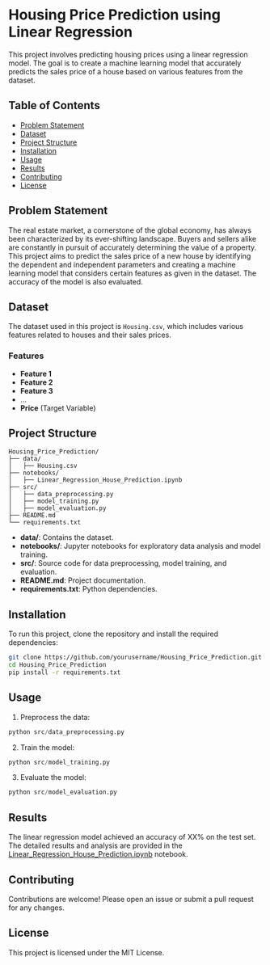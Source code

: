 
# Housing Price Prediction using Linear Regression

This project involves predicting housing prices using a linear regression model. The goal is to create a machine learning model that accurately predicts the sales price of a house based on various features from the dataset.

## Table of Contents

- [Problem Statement](#problem-statement)
- [Dataset](#dataset)
- [Project Structure](#project-structure)
- [Installation](#installation)
- [Usage](#usage)
- [Results](#results)
- [Contributing](#contributing)
- [License](#license)

## Problem Statement

The real estate market, a cornerstone of the global economy, has always been characterized by its ever-shifting landscape. Buyers and sellers alike are constantly in pursuit of accurately determining the value of a property. This project aims to predict the sales price of a new house by identifying the dependent and independent parameters and creating a machine learning model that considers certain features as given in the dataset. The accuracy of the model is also evaluated.

## Dataset

The dataset used in this project is `Housing.csv`, which includes various features related to houses and their sales prices.

### Features

- **Feature 1**
- **Feature 2**
- **Feature 3**
- ...
- **Price** (Target Variable)

## Project Structure

```
Housing_Price_Prediction/
├── data/
│   ├── Housing.csv
├── notebooks/
│   ├── Linear_Regression_House_Prediction.ipynb
├── src/
│   ├── data_preprocessing.py
│   ├── model_training.py
│   ├── model_evaluation.py
├── README.md
└── requirements.txt
```

- **data/**: Contains the dataset.
- **notebooks/**: Jupyter notebooks for exploratory data analysis and model training.
- **src/**: Source code for data preprocessing, model training, and evaluation.
- **README.md**: Project documentation.
- **requirements.txt**: Python dependencies.

## Installation

To run this project, clone the repository and install the required dependencies:

```bash
git clone https://github.com/yourusername/Housing_Price_Prediction.git
cd Housing_Price_Prediction
pip install -r requirements.txt
```

## Usage

1. Preprocess the data:

```python
python src/data_preprocessing.py
```

2. Train the model:

```python
python src/model_training.py
```

3. Evaluate the model:

```python
python src/model_evaluation.py
```

## Results

The linear regression model achieved an accuracy of XX% on the test set. The detailed results and analysis are provided in the [Linear_Regression_House_Prediction.ipynb](notebooks/Linear_Regression_House_Prediction.ipynb) notebook.

## Contributing

Contributions are welcome! Please open an issue or submit a pull request for any changes.

## License

This project is licensed under the MIT License.
